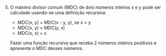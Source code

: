 5. O máximo divisor comum (MDC) de dois números inteiros x e y pode ser calculado usando-se uma definição recursiva:
    - MDC(x, y) = MDC(x - y, y), se x > y
    - MDC(x, y) = MDC(y, x)
    - MDC(x, x) = x

    Fazer uma função recursiva que receba 2 números inteiros positivos e apresente o MDC desses números.
